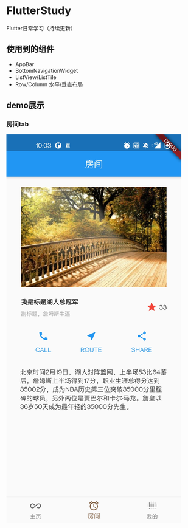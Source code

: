 # FlutterStudy

Flutter日常学习（持续更新）

## 使用到的组件
* AppBar
* BottomNavigationWidget
* ListView/ListTile
* Row/Column 水平/垂直布局

## demo展示 
### 房间tab
![房间tab](https://raw.githubusercontent.com/KomoriWu/FlutterStudy/main/img-folder/flutter_tab_room.jpeg)